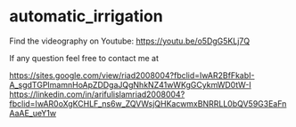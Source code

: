# automatic_irrigation
Find the videography on Youtube: https://youtu.be/o5DgG5KLj7Q

If any question feel free to contact me at

https://sites.google.com/view/riad2008004?fbclid=IwAR2BfFkabI-A_sgdTGPImamnHoApZDDgaJQgNhkNZ41wWKgGCykmWD0tW-I https://linkedin.com/in/arifulislamriad2008004?fbclid=IwAR0oXgKCHLF_ns6w_ZQVWsjQHKacwmxBNRRLL0bQV59G3EaFnAaAE_ueY1w
